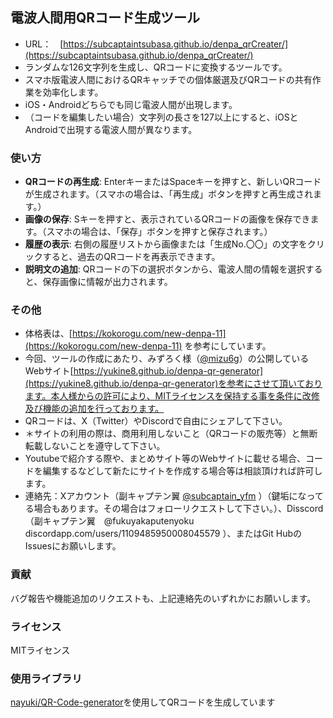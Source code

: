 ## 電波人間用QRコード生成ツール
-  URL：　[https://subcaptaintsubasa.github.io/denpa_qrCreater/](https://subcaptaintsubasa.github.io/denpa_qrCreater/)
- ランダムな126文字列を生成し、QRコードに変換するツールです。
- スマホ版電波人間におけるQRキャッチでの個体厳選及びQRコードの共有作業を効率化します。
- iOS・Androidどちらでも同じ電波人間が出現します。
- （コードを編集したい場合）文字列の長さを127以上にすると、iOSとAndroidで出現する電波人間が異なります。

### 使い方
-   **QRコードの再生成**: EnterキーまたはSpaceキーを押すと、新しいQRコードが生成されます。（スマホの場合は、「再生成」ボタンを押すと再生成されます。）
-   **画像の保存**: Sキーを押すと、表示されているQRコードの画像を保存できます。（スマホの場合は、「保存」ボタンを押すと保存されます。）
-   **履歴の表示**: 右側の履歴リストから画像または「生成No.〇〇」の文字をクリックすると、過去のQRコードを再表示できます。
-   **説明文の追加**: QRコードの下の選択ボタンから、電波人間の情報を選択すると、保存画像に情報が出力されます。

### その他
- 体格表は、[https://kokorogu.com/new-denpa-11](https://kokorogu.com/new-denpa-11) を参考にしています。
- 今回、ツールの作成にあたり、みずろく様（[@mizu6g](https://x.com/mizu6g)）の公開しているWebサイト[https://yukine8.github.io/denpa-qr-generator](https://yukine8.github.io/denpa-qr-generator)を参考にさせて頂いております。本人様からの許可により、MITライセンスを保持する事を条件に改修及び機能の追加を行っております。
-   QRコードは、X（Twitter）やDiscordで自由にシェアして下さい。
-   ＊サイトの利用の際は、商用利用しないこと（QRコードの販売等）と無断転載しないことを遵守して下さい。
-   Youtubeで紹介する際や、まとめサイト等のWebサイトに載せる場合、コードを編集するなどして新たにサイトを作成する場合等は相談頂ければ許可します。
-   連絡先：Xアカウント（副キャプテン翼 [@subcaptain_yfm](https://x.com/subcaptain_yfm) ）（鍵垢になってる場合もあります。その場合はフォローリクエストして下さい。）、Disscord（副キャプテン翼　@fukuyakaputenyoku　discordapp.com/users/1109485950008045579 ）、またはGit HubのIssuesにお願いします。

### 貢献
バグ報告や機能追加のリクエストも、上記連絡先のいずれかにお願いします。

### ライセンス
MITライセンス

### 使用ライブラリ
[nayuki/QR-Code-generator](https://github.com/nayuki/QR-Code-generator)を使用してQRコードを生成しています
